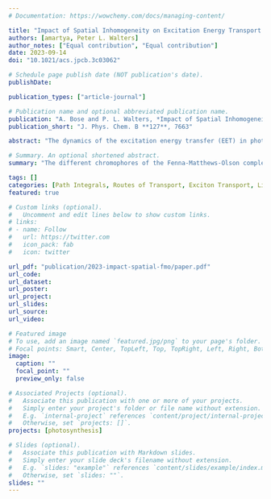 ```yaml
---
# Documentation: https://wowchemy.com/docs/managing-content/

title: "Impact of Spatial Inhomogeneity on Excitation Energy Transport in the Fenna–Matthews–Olson Complex"
authors: [amartya, Peter L. Walters]
author_notes: ["Equal contribution", "Equal contribution"]
date: 2023-09-14
doi: "10.1021/acs.jpcb.3c03062"

# Schedule page publish date (NOT publication's date).
publishDate:

publication_types: ["article-journal"]

# Publication name and optional abbreviated publication name.
publication: "A. Bose and P. L. Walters, *Impact of Spatial Inhomogeneity on Excitation Energy Transport in the Fenna–Matthews–Olson Complex*, J. Phys. Chem. B **127**, 7663 (2023)."
publication_short: "J. Phys. Chem. B **127**, 7663"

abstract: "The dynamics of the excitation energy transfer (EET) in photosynthetic complexes is an interesting question both from the perspective of fundamental understanding and the research in artificial photosynthesis. Over the past decade, very accurate spectral densities have been developed to capture spatial inhomogeneities in the Fenna–Matthews–Olson (FMO) complex. However, challenges persist in numerically simulating these systems, both in terms of parameterizing them and following their dynamics over long periods of time because of long non-Markovian memories. We investigate the dynamics of FMO with the exact treatment of various theoretical spectral densities using the new tensor network path integral-based methods, which are uniquely capable of addressing the difficulty of long memory length and incoherent Förster theory. It is also important to be able to analyze the pathway of EET flow, which can be difficult to identify given the non-trivial structure of connections between bacteriochlorophyll molecules in FMO. We use the recently introduced ideas of relating coherence to population derivatives to analyze the transport process and reveal some new routes of transport. The combination of exact and approximate methods sheds light on the role of coherences in affecting the fine details of the transport and promises to be a powerful toolbox for future exploration of other open systems with quantum transport."

# Summary. An optional shortened abstract.
summary: "The different chromophores of the Fenna-Matthews-Olson complex are exposed to different environments. Using path integral simulations and our state-to-state analysis technique, we explore the effect of this inhomogeneity of environment on the exciton transport process. Read more..."

tags: []
categories: [Path Integrals, Routes of Transport, Exciton Transport, Light-Harvesting Complex]
featured: true

# Custom links (optional).
#   Uncomment and edit lines below to show custom links.
# links:
# - name: Follow
#   url: https://twitter.com
#   icon_pack: fab
#   icon: twitter

url_pdf: "publication/2023-impact-spatial-fmo/paper.pdf"
url_code:
url_dataset:
url_poster:
url_project:
url_slides:
url_source:
url_video:

# Featured image
# To use, add an image named `featured.jpg/png` to your page's folder. 
# Focal points: Smart, Center, TopLeft, Top, TopRight, Left, Right, BottomLeft, Bottom, BottomRight.
image:
  caption: ""
  focal_point: ""
  preview_only: false

# Associated Projects (optional).
#   Associate this publication with one or more of your projects.
#   Simply enter your project's folder or file name without extension.
#   E.g. `internal-project` references `content/project/internal-project/index.md`.
#   Otherwise, set `projects: []`.
projects: [photosynthesis]

# Slides (optional).
#   Associate this publication with Markdown slides.
#   Simply enter your slide deck's filename without extension.
#   E.g. `slides: "example"` references `content/slides/example/index.md`.
#   Otherwise, set `slides: ""`.
slides: ""
---
```

